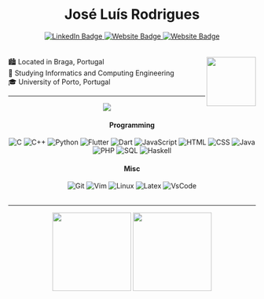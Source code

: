 <h1 align="center">José Luís Rodrigues</h1>

<div align="center">
  <a href="https://linkedin.com/in/jlcrodrigues">
   <img src="https://img.shields.io/badge/LinkedIn-0077B5?style=for-the-badge&logo=linkedin&logoColor=white" alt="LinkedIn Badge"/>
  </a>
  <a href="https://jlcrodrigues.me">
   <img src="https://img.shields.io/badge/website-000000?style=for-the-badge&logo=About.me&logoColor=white" alt="Website Badge"/>
  </a>
  <a href="mailto:joseluiscunharodrigues@gmail.com">
   <img src="https://img.shields.io/badge/Gmail-D14836?style=for-the-badge&logo=gmail&logoColor=white" alt="Website Badge"/>
  </a>
</div>

<br>
<br>

<img align="right" src="https://media2.giphy.com/media/AOXNxxIJuBQdNTBblp/200w.webp?cid=790b7611l2dlb29x8mhkc2ibedf9aq9b2bpfove0xmq8zi67&rid=200w.webp" width="100px"> 
🏙️ Located in Braga, Portugal <br>
📖 Studying Informatics and Computing Engineering <br>
🎓 University of Porto, Portugal <br>
 
<hr></hr>

<div align="center">
  <img src="https://media.giphy.com/media/13HgwGsXF0aiGY/giphy.gif">
</div>

<div align="center">
  <h4>Programming</h4>
  <div display="flex">
   <img src="https://img.shields.io/badge/C-00599C?style=for-the-badge&logo=c&logoColor=white" alt="C">
   <img src="https://img.shields.io/badge/C%2B%2B-00599C?style=for-the-badge&logo=c%2B%2B&logoColor=white" alt="C++">
   <img src="https://img.shields.io/badge/Python-FFD43B?style=for-the-badge&logo=python&logoColor=blue" alt="Python">
   <img src="https://img.shields.io/badge/Flutter-02569B?style=for-the-badge&logo=flutter&logoColor=white" alt="Flutter">
   <img src="https://img.shields.io/badge/Dart-0175C2?style=for-the-badge&logo=dart&logoColor=white" alt="Dart">
   <img src="https://img.shields.io/badge/JavaScript-323330?style=for-the-badge&logo=javascript&logoColor=F7DF1E" alt="JavaScript">
   <img src="https://img.shields.io/badge/HTML5-E34F26?style=for-the-badge&logo=html5&logoColor=white" alt="HTML">
   <img src="https://img.shields.io/badge/CSS3-1572B6?style=for-the-badge&logo=css3&logoColor=white" alt="CSS">
   <img src="https://img.shields.io/badge/Java-ED8B00?style=for-the-badge&logo=java&logoColor=white" alt="Java">
   <img src="https://img.shields.io/badge/PHP-777BB4?style=for-the-badge&logo=php&logoColor=white" alt="PHP">
   <img src="https://img.shields.io/badge/SQLite-07405E?style=for-the-badge&logo=sqlite&logoColor=white" alt="SQL">
   <img src="https://img.shields.io/badge/Haskell-5D4F85?style=for-the-badge&logo=haskell&logoColor=white" alt="Haskell">
  </div>
  <h4>Misc</h4>
  <div display="flex">
   <img src="https://img.shields.io/badge/GIT-E44C30?style=for-the-badge&logo=git&logoColor=white" alt="Git">
   <img src="https://img.shields.io/badge/VIM-%2311AB00.svg?&style=for-the-badge&logo=vim&logoColor=white" alt="Vim">
   <img src="https://img.shields.io/badge/Linux-FCC624?style=for-the-badge&logo=linux&logoColor=black" alt="Linux">
   <img src="https://img.shields.io/badge/LaTeX-47A141?style=for-the-badge&logo=LaTeX&logoColor=white" alt="Latex">
   <img src="https://img.shields.io/badge/VSCode-0078D4?style=for-the-badge&logo=visual%20studio%20code&logoColor=white" alt="VsCode">
  </div>
</div>

<br>
<hr></hr>

<div align="center" display="flex" style="color:red;">
  <img src="https://github-readme-stats.vercel.app/api?username=jlcrodrigues&count_private=true&theme=ayu-mirage&show_icons=true"
    height="160rem"/>
  <img src="https://github-readme-stats.vercel.app/api/top-langs/?username=jlcrodrigues&layout=compact&theme=ayu-mirage"
    height="160rem"/>
</div>
